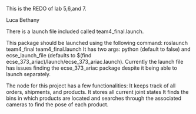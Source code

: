 This is the REDO of lab 5,6,and 7.

Luca 
Bethany


There is a launch file included called team4_final.launch.

This package should be launched using the following command:
roslaunch team4_final team4_final.launch
It has two args: python (default to false) and ecse_launch_file (defaults to $(find ecse_373_ariac)/launch/ecse_373_ariac.launch).
Currently the launch file has issues finding the ecse_373_ariac package despite it being able to launch separately.


The node for this project has a few functionalities:
It keeps track of all orders, shipments, and products.
It stores all current joint states
It finds the bins in which products are located and searches through the associated cameras to find the pose of each product.
